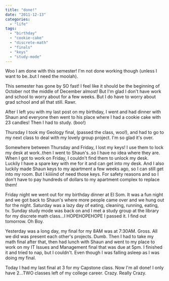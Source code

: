 ```yaml
---
title: "done!"
date: "2011-12-13"
categories: 
  - "life"
tags: 
  - "birthday"
  - "cookie-cake"
  - "discrete-math"
  - "finals"
  - "keys"
  - "study-mode"
---
```


Woo I am done with this semester! I'm not done working though (unless I want to be..but I need the moolah).

This semester has gone by SO fast! I feel like it should be the beginning of October not the middle of December almost! But I'm glad I don't have work and school to worry about for a few weeks. But I do have to worry about grad school and all that still. Rawr.

After I left you with my last post on my birthday, I went and had dinner with Shaun and everyone then went to his place where I had a cookie cake with 23 candles! Then I had to study. (boo!)

Thursday I took my Geology final, (passed the class, woo!), and had to go to my next class to deal with my lovely group project. I'm so glad it's over.

Somewhere between Thursday and Friday, I lost my keys! I use them to lock my desk at work..then I went to Shaun's..so I have no idea where they are. When I got to work on Friday, I couldn't find them to unlock my desk. Luckily I have a spare key with me for it and can get into my desk. And I also luckily made Shaun keys to my apartment a few weeks ago, so I can still get into my room. But I kiiiiind of need those keys. For safety reasons and so I don't have to pay hundreds of dollars to my apartment complex to replace them!

Friday night we went out for my birthday dinner at El Som. It was a fun night and we got back to Shaun's where more people came over and we hung out for the night. Saturday was a lazy day of eating, cleaning, running, eating, tv. Sunday study mode was back on and I met a study group at the library for my discrete math class...I HOPEHOPEHOPE I passed it. I find out tomorrow. Oh Boy.

Yesterday was a long day, my final for my 8AM was at 7:30AM. Gross. All we did was present each other's projects. Dumb. Then I had to take my math final after that, then had lunch with Shaun and went to my place to work on my IT Issues and Management final that was due at 5pm. I finished it and tried to nap, but I couldn't. Even though I was falling asleep as I was doing my final.

Today I had my last final at 3 for my Capstone class. Now I'm all done! I only have 2...TWO classes left of my college career. Crazy. Really Crazy.

